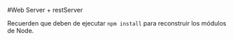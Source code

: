 #Web Server + restServer

Recuerden que deben de ejecutar ```npm install``` para reconstruir los módulos de Node.